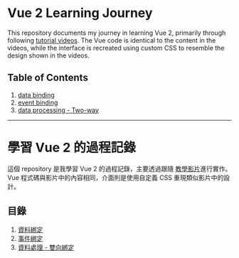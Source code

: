 # Vue 2 Learning Journey

This repository documents my journey in learning Vue 2, primarily through following [tutorial videos](https://www.youtube.com/watch?v=yo1zTr2b2FY&list=PLEfh-m_KG4dYor8h4Hi2lqKJ0xqNTFh16&index=1). The Vue code is identical to the content in the videos, while the interface is recreated using custom CSS to resemble the design shown in the videos.

## Table of Contents

1. [data binding](https://github.com/yolu21/WebLearning/tree/main/VueLearning/Vue2/%231-Data-binding)
2. [event binding](https://github.com/yolu21/WebLearning/tree/main/VueLearning/Vue2/2-Event-binding)
3. [data processing - Two-way](https://github.com/yolu21/WebLearning/tree/main/VueLearning/Vue2/3-Form-processing)

---

# 學習 Vue 2 的過程記錄

這個 repository 是我學習 Vue 2 的過程記錄，主要透過跟隨 [教學影片](https://www.youtube.com/watch?v=yo1zTr2b2FY&list=PLEfh-m_KG4dYor8h4Hi2lqKJ0xqNTFh16&index=1)進行實作。Vue 程式碼與影片中的內容相同，介面則是使用自定義 CSS 重現類似影片中的設計。

## 目錄

1. [資料綁定](https://github.com/yolu21/WebLearning/tree/main/VueLearning/Vue2/%231-Data-binding)
2. [事件綁定](https://github.com/yolu21/WebLearning/tree/main/VueLearning/Vue2/2-Event-binding)
3. [資料處理 - 雙向綁定](https://github.com/yolu21/WebLearning/tree/main/VueLearning/Vue2/3-Form-processing)
